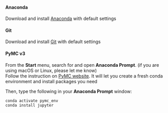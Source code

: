 #### Anaconda
Download and install [Anaconda](https://www.anaconda.com/products/individual#Downloads) with default settings

#### Git
Download and install [Git](https://git-scm.com/) with default settings

#### PyMC v3
From the **Start** menu, search for and open **Anaconda Prompt**. (if you are using macOS or Linux, please let me know)<br>
Follow the instruction on [PyMC website](https://docs.pymc.io/en/stable/). It will let you create a fresh conda environment and install packages you need

Then, type the following in your **Anaconda Prompt** window:
```
conda activate pymc_env
conda install jupyter
```
